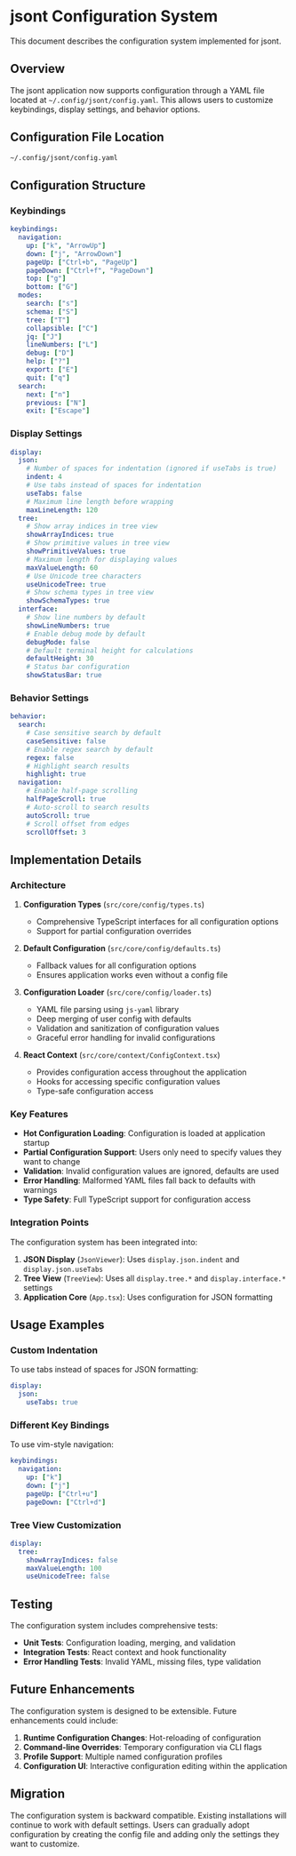 # jsont Configuration System

This document describes the configuration system implemented for jsont.

## Overview

The jsont application now supports configuration through a YAML file located at `~/.config/jsont/config.yaml`. This allows users to customize keybindings, display settings, and behavior options.

## Configuration File Location

```bash
~/.config/jsont/config.yaml
```

## Configuration Structure

### Keybindings

```yaml
keybindings:
  navigation:
    up: ["k", "ArrowUp"]
    down: ["j", "ArrowDown"]
    pageUp: ["Ctrl+b", "PageUp"]
    pageDown: ["Ctrl+f", "PageDown"]
    top: ["g"]
    bottom: ["G"]
  modes:
    search: ["s"]
    schema: ["S"]
    tree: ["T"]
    collapsible: ["C"]
    jq: ["J"]
    lineNumbers: ["L"]
    debug: ["D"]
    help: ["?"]
    export: ["E"]
    quit: ["q"]
  search:
    next: ["n"]
    previous: ["N"]
    exit: ["Escape"]
```

### Display Settings

```yaml
display:
  json:
    # Number of spaces for indentation (ignored if useTabs is true)
    indent: 4
    # Use tabs instead of spaces for indentation
    useTabs: false
    # Maximum line length before wrapping
    maxLineLength: 120
  tree:
    # Show array indices in tree view
    showArrayIndices: true
    # Show primitive values in tree view
    showPrimitiveValues: true
    # Maximum length for displaying values
    maxValueLength: 60
    # Use Unicode tree characters
    useUnicodeTree: true
    # Show schema types in tree view
    showSchemaTypes: true
  interface:
    # Show line numbers by default
    showLineNumbers: true
    # Enable debug mode by default
    debugMode: false
    # Default terminal height for calculations
    defaultHeight: 30
    # Status bar configuration
    showStatusBar: true
```

### Behavior Settings

```yaml
behavior:
  search:
    # Case sensitive search by default
    caseSensitive: false
    # Enable regex search by default
    regex: false
    # Highlight search results
    highlight: true
  navigation:
    # Enable half-page scrolling
    halfPageScroll: true
    # Auto-scroll to search results
    autoScroll: true
    # Scroll offset from edges
    scrollOffset: 3
```

## Implementation Details

### Architecture

1. **Configuration Types** (`src/core/config/types.ts`)
   - Comprehensive TypeScript interfaces for all configuration options
   - Support for partial configuration overrides

2. **Default Configuration** (`src/core/config/defaults.ts`)
   - Fallback values for all configuration options
   - Ensures application works even without a config file

3. **Configuration Loader** (`src/core/config/loader.ts`)
   - YAML file parsing using `js-yaml` library
   - Deep merging of user config with defaults
   - Validation and sanitization of configuration values
   - Graceful error handling for invalid configurations

4. **React Context** (`src/core/context/ConfigContext.tsx`)
   - Provides configuration access throughout the application
   - Hooks for accessing specific configuration values
   - Type-safe configuration access

### Key Features

- **Hot Configuration Loading**: Configuration is loaded at application startup
- **Partial Configuration Support**: Users only need to specify values they want to change
- **Validation**: Invalid configuration values are ignored, defaults are used
- **Error Handling**: Malformed YAML files fall back to defaults with warnings
- **Type Safety**: Full TypeScript support for configuration access

### Integration Points

The configuration system has been integrated into:

1. **JSON Display** (`JsonViewer`): Uses `display.json.indent` and `display.json.useTabs`
2. **Tree View** (`TreeView`): Uses all `display.tree.*` and `display.interface.*` settings
3. **Application Core** (`App.tsx`): Uses configuration for JSON formatting

## Usage Examples

### Custom Indentation

To use tabs instead of spaces for JSON formatting:

```yaml
display:
  json:
    useTabs: true
```

### Different Key Bindings

To use vim-style navigation:

```yaml
keybindings:
  navigation:
    up: ["k"]
    down: ["j"]
    pageUp: ["Ctrl+u"]
    pageDown: ["Ctrl+d"]
```

### Tree View Customization

```yaml
display:
  tree:
    showArrayIndices: false
    maxValueLength: 100
    useUnicodeTree: false
```

## Testing

The configuration system includes comprehensive tests:

- **Unit Tests**: Configuration loading, merging, and validation
- **Integration Tests**: React context and hook functionality
- **Error Handling Tests**: Invalid YAML, missing files, type validation

## Future Enhancements

The configuration system is designed to be extensible. Future enhancements could include:

1. **Runtime Configuration Changes**: Hot-reloading of configuration
2. **Command-line Overrides**: Temporary configuration via CLI flags
3. **Profile Support**: Multiple named configuration profiles
4. **Configuration UI**: Interactive configuration editing within the application

## Migration

The configuration system is backward compatible. Existing installations will continue to work with default settings. Users can gradually adopt configuration by creating the config file and adding only the settings they want to customize.